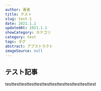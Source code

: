 ```yaml
---
author: 著者
title: テスト
slug: test-1
date: 2021.1.1
updatedAt: 2021.1.1
showCategory: カテゴリ
category: test
tags: タグ
abstract: アブストラクト
imageSource: null
---
```



## テスト記事
testtesttesttesttesttesttesttesttesttesttesttest
